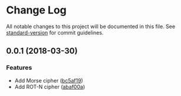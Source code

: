 # Change Log

All notable changes to this project will be documented in this file. See [standard-version](https://github.com/conventional-changelog/standard-version) for commit guidelines.

<a name="0.0.1"></a>
## 0.0.1 (2018-03-30)


### Features

* Add Morse cipher ([bc5af19](https://github.com/Developmint/cipher-collection/commit/bc5af19))
* Add ROT-N cipher ([abaf00a](https://github.com/Developmint/cipher-collection/commit/abaf00a))
